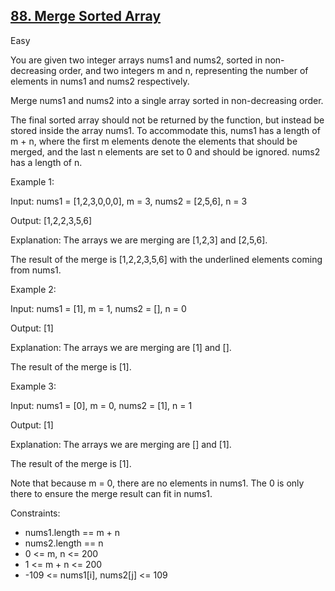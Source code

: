 ## [88. Merge Sorted Array](https://leetcode.com/problems/merge-sorted-array/)

Easy

You are given two integer arrays nums1 and nums2, sorted in non-decreasing order, and two integers m and n, representing the number of elements in nums1 and nums2 respectively.

Merge nums1 and nums2 into a single array sorted in non-decreasing order.

The final sorted array should not be returned by the function, but instead be stored inside the array nums1. To accommodate this, nums1 has a length of m + n, where the first m elements denote the elements that should be merged, and the last n elements are set to 0 and should be ignored. nums2 has a length of n.
 
 
Example 1:

Input: nums1 = [1,2,3,0,0,0], m = 3, nums2 = [2,5,6], n = 3

Output: [1,2,2,3,5,6]

Explanation: The arrays we are merging are [1,2,3] and [2,5,6].

The result of the merge is [1,2,2,3,5,6] with the underlined elements coming from nums1.

Example 2:

Input: nums1 = [1], m = 1, nums2 = [], n = 0

Output: [1]

Explanation: The arrays we are merging are [1] and [].

The result of the merge is [1].

Example 3:

Input: nums1 = [0], m = 0, nums2 = [1], n = 1

Output: [1]

Explanation: The arrays we are merging are [] and [1].

The result of the merge is [1].

Note that because m = 0, there are no elements in nums1. The 0 is only there to ensure the merge result can fit in nums1.
 

Constraints:

- nums1.length == m + n
- nums2.length == n
- 0 <= m, n <= 200
- 1 <= m + n <= 200
- -109 <= nums1[i], nums2[j] <= 109